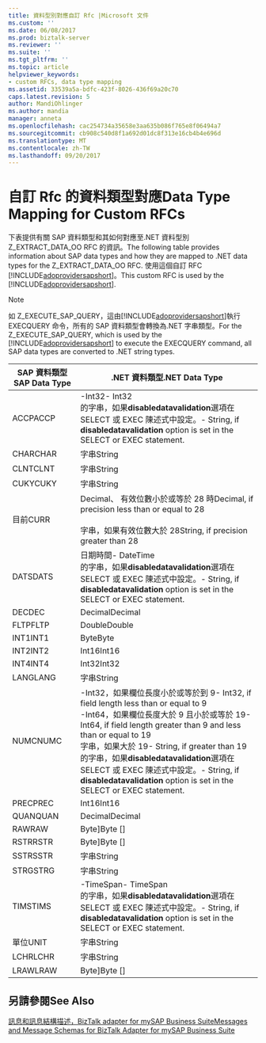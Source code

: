 ```yaml
---
title: 資料型別對應自訂 Rfc |Microsoft 文件
ms.custom: ''
ms.date: 06/08/2017
ms.prod: biztalk-server
ms.reviewer: ''
ms.suite: ''
ms.tgt_pltfrm: ''
ms.topic: article
helpviewer_keywords:
- custom RFCs, data type mapping
ms.assetid: 33539a5a-bdfc-423f-8026-436f69a20c70
caps.latest.revision: 5
author: MandiOhlinger
ms.author: mandia
manager: anneta
ms.openlocfilehash: cac254734a35658e3aa635b086f765e8f06494a7
ms.sourcegitcommit: cb908c540d8f1a692d01dc8f313e16cb4b4e696d
ms.translationtype: MT
ms.contentlocale: zh-TW
ms.lasthandoff: 09/20/2017
---
```

# <a name="data-type-mapping-for-custom-rfcs"></a><span data-ttu-id="4a853-102">自訂 Rfc 的資料類型對應</span><span class="sxs-lookup"><span data-stu-id="4a853-102">Data Type Mapping for Custom RFCs</span></span>
<span data-ttu-id="4a853-103">下表提供有關 SAP 資料類型和其如何對應至.NET 資料型別 Z_EXTRACT_DATA_OO RFC 的資訊。</span><span class="sxs-lookup"><span data-stu-id="4a853-103">The following table provides information about SAP data types and how they are mapped to .NET data types for the Z_EXTRACT_DATA_OO RFC.</span></span> <span data-ttu-id="4a853-104">使用這個自訂 RFC [!INCLUDE[adoprovidersapshort](../../includes/adoprovidersapshort-md.md)]。</span><span class="sxs-lookup"><span data-stu-id="4a853-104">This custom RFC is used by the [!INCLUDE[adoprovidersapshort](../../includes/adoprovidersapshort-md.md)].</span></span>  
  
> [!NOTE]
>  <span data-ttu-id="4a853-105">如 Z_EXECUTE_SAP_QUERY，這由[!INCLUDE[adoprovidersapshort](../../includes/adoprovidersapshort-md.md)]執行 EXECQUERY 命令，所有的 SAP 資料類型會轉換為.NET 字串類型。</span><span class="sxs-lookup"><span data-stu-id="4a853-105">For the Z_EXECUTE_SAP_QUERY, which is used by the [!INCLUDE[adoprovidersapshort](../../includes/adoprovidersapshort-md.md)] to execute the EXECQUERY command, all SAP data types are converted to .NET string types.</span></span>  
  
|<span data-ttu-id="4a853-106">SAP 資料類型</span><span class="sxs-lookup"><span data-stu-id="4a853-106">SAP Data Type</span></span>|<span data-ttu-id="4a853-107">.NET 資料類型</span><span class="sxs-lookup"><span data-stu-id="4a853-107">.NET Data Type</span></span>|  
|-------------------|--------------------|  
|<span data-ttu-id="4a853-108">ACCP</span><span class="sxs-lookup"><span data-stu-id="4a853-108">ACCP</span></span>|<span data-ttu-id="4a853-109">-Int32</span><span class="sxs-lookup"><span data-stu-id="4a853-109">-   Int32</span></span><br /><span data-ttu-id="4a853-110">的字串，如果**disabledatavalidation**選項在 SELECT 或 EXEC 陳述式中設定。</span><span class="sxs-lookup"><span data-stu-id="4a853-110">-   String, if **disabledatavalidation** option is set in the SELECT or EXEC statement.</span></span>|  
|<span data-ttu-id="4a853-111">CHAR</span><span class="sxs-lookup"><span data-stu-id="4a853-111">CHAR</span></span>|<span data-ttu-id="4a853-112">字串</span><span class="sxs-lookup"><span data-stu-id="4a853-112">String</span></span>|  
|<span data-ttu-id="4a853-113">CLNT</span><span class="sxs-lookup"><span data-stu-id="4a853-113">CLNT</span></span>|<span data-ttu-id="4a853-114">字串</span><span class="sxs-lookup"><span data-stu-id="4a853-114">String</span></span>|  
|<span data-ttu-id="4a853-115">CUKY</span><span class="sxs-lookup"><span data-stu-id="4a853-115">CUKY</span></span>|<span data-ttu-id="4a853-116">字串</span><span class="sxs-lookup"><span data-stu-id="4a853-116">String</span></span>|  
|<span data-ttu-id="4a853-117">目前</span><span class="sxs-lookup"><span data-stu-id="4a853-117">CURR</span></span>|<span data-ttu-id="4a853-118">Decimal、 有效位數小於或等於 28 時</span><span class="sxs-lookup"><span data-stu-id="4a853-118">Decimal, if precision less than or equal to 28</span></span><br /><br /> <span data-ttu-id="4a853-119">字串，如果有效位數大於 28</span><span class="sxs-lookup"><span data-stu-id="4a853-119">String, if precision greater than 28</span></span>|  
|<span data-ttu-id="4a853-120">DATS</span><span class="sxs-lookup"><span data-stu-id="4a853-120">DATS</span></span>|<span data-ttu-id="4a853-121">日期時間</span><span class="sxs-lookup"><span data-stu-id="4a853-121">-   DateTime</span></span><br /><span data-ttu-id="4a853-122">的字串，如果**disabledatavalidation**選項在 SELECT 或 EXEC 陳述式中設定。</span><span class="sxs-lookup"><span data-stu-id="4a853-122">-   String, if **disabledatavalidation** option is set in the SELECT or EXEC statement.</span></span>|  
|<span data-ttu-id="4a853-123">DEC</span><span class="sxs-lookup"><span data-stu-id="4a853-123">DEC</span></span>|<span data-ttu-id="4a853-124">Decimal</span><span class="sxs-lookup"><span data-stu-id="4a853-124">Decimal</span></span>|  
|<span data-ttu-id="4a853-125">FLTP</span><span class="sxs-lookup"><span data-stu-id="4a853-125">FLTP</span></span>|<span data-ttu-id="4a853-126">Double</span><span class="sxs-lookup"><span data-stu-id="4a853-126">Double</span></span>|  
|<span data-ttu-id="4a853-127">INT1</span><span class="sxs-lookup"><span data-stu-id="4a853-127">INT1</span></span>|<span data-ttu-id="4a853-128">Byte</span><span class="sxs-lookup"><span data-stu-id="4a853-128">Byte</span></span>|  
|<span data-ttu-id="4a853-129">INT2</span><span class="sxs-lookup"><span data-stu-id="4a853-129">INT2</span></span>|<span data-ttu-id="4a853-130">Int16</span><span class="sxs-lookup"><span data-stu-id="4a853-130">Int16</span></span>|  
|<span data-ttu-id="4a853-131">INT4</span><span class="sxs-lookup"><span data-stu-id="4a853-131">INT4</span></span>|<span data-ttu-id="4a853-132">Int32</span><span class="sxs-lookup"><span data-stu-id="4a853-132">Int32</span></span>|  
|<span data-ttu-id="4a853-133">LANG</span><span class="sxs-lookup"><span data-stu-id="4a853-133">LANG</span></span>|<span data-ttu-id="4a853-134">字串</span><span class="sxs-lookup"><span data-stu-id="4a853-134">String</span></span>|  
|<span data-ttu-id="4a853-135">NUMC</span><span class="sxs-lookup"><span data-stu-id="4a853-135">NUMC</span></span>|<span data-ttu-id="4a853-136">-Int32，如果欄位長度小於或等於到 9</span><span class="sxs-lookup"><span data-stu-id="4a853-136">-   Int32, if field length less than or equal to 9</span></span><br /><span data-ttu-id="4a853-137">-Int64，如果欄位長度大於 9 且小於或等於 19</span><span class="sxs-lookup"><span data-stu-id="4a853-137">-   Int64, if field length greater than 9 and less than or equal to 19</span></span><br /><span data-ttu-id="4a853-138">字串，如果大於 19</span><span class="sxs-lookup"><span data-stu-id="4a853-138">-   String, if greater than 19</span></span><br /><span data-ttu-id="4a853-139">的字串，如果**disabledatavalidation**選項在 SELECT 或 EXEC 陳述式中設定。</span><span class="sxs-lookup"><span data-stu-id="4a853-139">-   String, if **disabledatavalidation** option is set in the SELECT or EXEC statement.</span></span>|  
|<span data-ttu-id="4a853-140">PREC</span><span class="sxs-lookup"><span data-stu-id="4a853-140">PREC</span></span>|<span data-ttu-id="4a853-141">Int16</span><span class="sxs-lookup"><span data-stu-id="4a853-141">Int16</span></span>|  
|<span data-ttu-id="4a853-142">QUAN</span><span class="sxs-lookup"><span data-stu-id="4a853-142">QUAN</span></span>|<span data-ttu-id="4a853-143">Decimal</span><span class="sxs-lookup"><span data-stu-id="4a853-143">Decimal</span></span>|  
|<span data-ttu-id="4a853-144">RAW</span><span class="sxs-lookup"><span data-stu-id="4a853-144">RAW</span></span>|<span data-ttu-id="4a853-145">Byte]</span><span class="sxs-lookup"><span data-stu-id="4a853-145">Byte []</span></span>|  
|<span data-ttu-id="4a853-146">RSTR</span><span class="sxs-lookup"><span data-stu-id="4a853-146">RSTR</span></span>|<span data-ttu-id="4a853-147">Byte]</span><span class="sxs-lookup"><span data-stu-id="4a853-147">Byte []</span></span>|  
|<span data-ttu-id="4a853-148">SSTR</span><span class="sxs-lookup"><span data-stu-id="4a853-148">SSTR</span></span>|<span data-ttu-id="4a853-149">字串</span><span class="sxs-lookup"><span data-stu-id="4a853-149">String</span></span>|  
|<span data-ttu-id="4a853-150">STRG</span><span class="sxs-lookup"><span data-stu-id="4a853-150">STRG</span></span>|<span data-ttu-id="4a853-151">字串</span><span class="sxs-lookup"><span data-stu-id="4a853-151">String</span></span>|  
|<span data-ttu-id="4a853-152">TIMS</span><span class="sxs-lookup"><span data-stu-id="4a853-152">TIMS</span></span>|<span data-ttu-id="4a853-153">-TimeSpan</span><span class="sxs-lookup"><span data-stu-id="4a853-153">-   TimeSpan</span></span><br /><span data-ttu-id="4a853-154">的字串，如果**disabledatavalidation**選項在 SELECT 或 EXEC 陳述式中設定。</span><span class="sxs-lookup"><span data-stu-id="4a853-154">-   String, if **disabledatavalidation** option is set in the SELECT or EXEC statement.</span></span>|  
|<span data-ttu-id="4a853-155">單位</span><span class="sxs-lookup"><span data-stu-id="4a853-155">UNIT</span></span>|<span data-ttu-id="4a853-156">字串</span><span class="sxs-lookup"><span data-stu-id="4a853-156">String</span></span>|  
|<span data-ttu-id="4a853-157">LCHR</span><span class="sxs-lookup"><span data-stu-id="4a853-157">LCHR</span></span>|<span data-ttu-id="4a853-158">字串</span><span class="sxs-lookup"><span data-stu-id="4a853-158">String</span></span>|  
|<span data-ttu-id="4a853-159">LRAW</span><span class="sxs-lookup"><span data-stu-id="4a853-159">LRAW</span></span>|<span data-ttu-id="4a853-160">Byte]</span><span class="sxs-lookup"><span data-stu-id="4a853-160">Byte []</span></span>|  
  
## <a name="see-also"></a><span data-ttu-id="4a853-161">另請參閱</span><span class="sxs-lookup"><span data-stu-id="4a853-161">See Also</span></span>  
 [<span data-ttu-id="4a853-162">訊息和訊息結構描述，BizTalk adapter for mySAP Business Suite</span><span class="sxs-lookup"><span data-stu-id="4a853-162">Messages and Message Schemas for BizTalk Adapter for mySAP Business Suite</span></span>](../../adapters-and-accelerators/adapter-sap/messages-and-message-schemas-for-biztalk-adapter-for-mysap-business-suite.md)